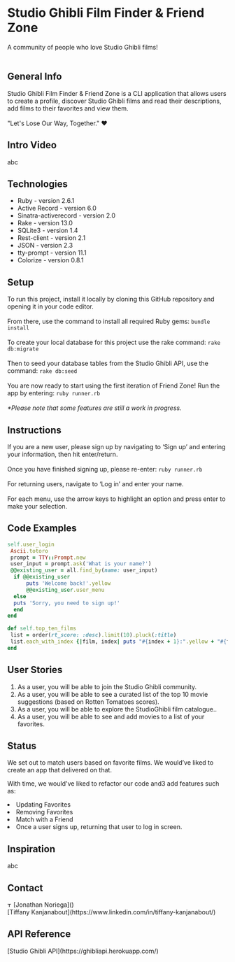 <h1>Studio Ghibli Film Finder & Friend Zone</h1>
A community of people who love Studio Ghibli films!
<br></br>
<h2>General Info</h2>
<p>
Studio Ghibli Film Finder & Friend Zone is a CLI application that allows users to create a profile, discover Studio Ghibli films and read their descriptions, add films to their favorites and view them.<br>
<br>"Let's Lose Our Way, Together." ♥︎</br>
</p>

<h2>Intro Video</h2>

<p>abc</p>

<h2>Technologies</h2>

<ul>
 <li>Ruby - version 2.6.1</li>
 <li>Active Record - version 6.0</li>
 <li>Sinatra-activerecord - version 2.0</li>
 <li>Rake - version 13.0</li>
 <li>SQLite3 - version 1.4</li>
 <li>Rest-client - version 2.1</li>
 <li>JSON - version 2.3</li>
 <li>tty-prompt - version 11.1</li>
 <li>Colorize - version 0.8.1</li> 
</ul>

<h2>Setup</h2>
To run this project, install it locally by cloning this GitHub repository and opening it in your code editor.<br><br>
From there, use the command to install all required Ruby gems: <code>bundle install</code><br><br>
To create your local database for this project use the rake command: <code>rake db:migrate</code><br><br>
Then to seed your database tables from the Studio Ghibli API, use the command: <code>rake db:seed</code><br><br>
You are now ready to start using the first iteration of Friend Zone! Run the app by entering: <code>ruby runner.rb</code><br><br>
<i>*Please note that some features are still a work in progress.</i>

<h2>Instructions</h2>
If you are a new user, please sign up by navigating to ‘Sign up’ and entering your information, then hit enter/return.<br><br>
Once you have finished signing up, please re-enter:
<code>ruby runner.rb</code><br><br>
For returning users, navigate to ‘Log in’ and enter your name.<br><br>
For each menu, use the arrow keys to highlight an option and press enter to make your selection.

<h2>Code Examples</h2>

```ruby
self.user_login
 Ascii.totoro
 prompt = TTY::Prompt.new
 user_input = prompt.ask('What is your name?')
 @@existing_user = all.find_by(name: user_input)
  if @@existing_user
      puts 'Welcome back!'.yellow
      @@existing_user.user_menu
  else
  puts 'Sorry, you need to sign up!'
  end
end
```

``` ruby 
def self.top_ten_films
 list = order(rt_score: :desc).limit(10).pluck(:title)
 list.each_with_index {|film, index| puts "#{index + 1}:".yellow + "#{film}"}
end
```


<h2>User Stories</h2>

<ol>
<li>As a user, you will be able to join the Studio Ghibli community.</li>
<li>As a user, you will be able to see a curated list of the top 10 movie suggestions (based on Rotten Tomatoes scores).</li>
<li>As a user, you will be able to explore the StudioGhibli film catalogue..</li>
<li>As a user, you will be able to see and add movies to a list of your favorites.</li>
</ol>

<h2>Status</h2>

<p>We set out to match users based on favorite films. We would’ve liked to create an app that delivered on that.</p>

With time, we would've liked to refactor our code and3 add features such as:
<li>Updating Favorites</li>
<li>Removing Favorites</li>
<li>Match with a Friend</li>
<li>Once a user signs up, returning that user to log in screen.</li>

<h2>Inspiration</h2>

<p>abc</p>

<h2>Contact</h2>
<a href="https://www.linkedin.com/in/tiffany-kanjanabout/"><img src="https://user-images.githubusercontent.com/68958970/94945466-b2759800-04a8-11eb-9a67-57835dea515b.png" alt="Tiffany Kanjanabout" style="width:10px;height:10px;"></a>
[Jonathan Noriega]()<br>
[Tiffany Kanjanabout](https://www.linkedin.com/in/tiffany-kanjanabout/)

<h2>API Reference</h2>
[Studio Ghibli API](https://ghibliapi.herokuapp.com/)
